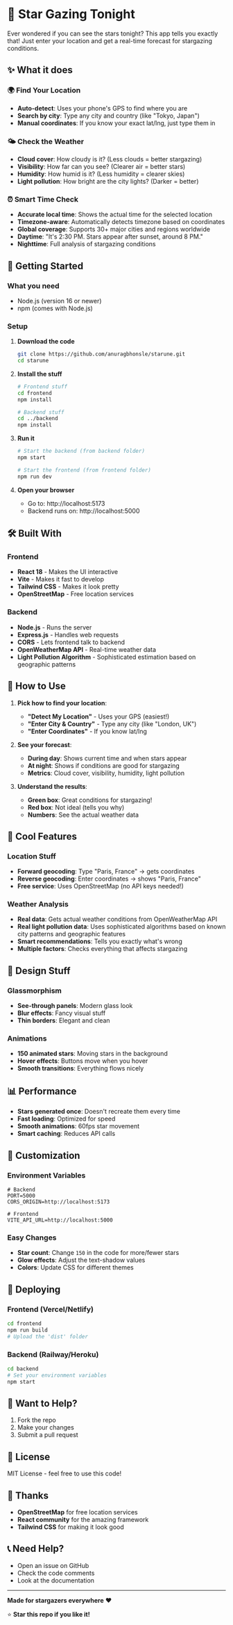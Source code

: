 # 🌟 Star Gazing Tonight

Ever wondered if you can see the stars tonight? This app tells you exactly that! Just enter your location and get a real-time forecast for stargazing conditions.

## ✨ What it does

### 🌍 **Find Your Location**

- **Auto-detect**: Uses your phone's GPS to find where you are
- **Search by city**: Type any city and country (like "Tokyo, Japan")
- **Manual coordinates**: If you know your exact lat/lng, just type them in

### 🌤️ **Check the Weather**

- **Cloud cover**: How cloudy is it? (Less clouds = better stargazing)
- **Visibility**: How far can you see? (Clearer air = better stars)
- **Humidity**: How humid is it? (Less humidity = clearer skies)
- **Light pollution**: How bright are the city lights? (Darker = better)

### ⏰ **Smart Time Check**

- **Accurate local time**: Shows the actual time for the selected location
- **Timezone-aware**: Automatically detects timezone based on coordinates
- **Global coverage**: Supports 30+ major cities and regions worldwide
- **Daytime**: "It's 2:30 PM. Stars appear after sunset, around 8 PM."
- **Nighttime**: Full analysis of stargazing conditions

## 🚀 Getting Started

### What you need

- Node.js (version 16 or newer)
- npm (comes with Node.js)

### Setup

1. **Download the code**

   ```bash
   git clone https://github.com/anuragbhonsle/starune.git
   cd starune
   ```

2. **Install the stuff**

   ```bash
   # Frontend stuff
   cd frontend
   npm install

   # Backend stuff
   cd ../backend
   npm install
   ```

3. **Run it**

   ```bash
   # Start the backend (from backend folder)
   npm start

   # Start the frontend (from frontend folder)
   npm run dev
   ```

4. **Open your browser**
   - Go to: http://localhost:5173
   - Backend runs on: http://localhost:5000

## 🛠️ Built With

### Frontend

- **React 18** - Makes the UI interactive
- **Vite** - Makes it fast to develop
- **Tailwind CSS** - Makes it look pretty
- **OpenStreetMap** - Free location services

### Backend

- **Node.js** - Runs the server
- **Express.js** - Handles web requests
- **CORS** - Lets frontend talk to backend
- **OpenWeatherMap API** - Real-time weather data
- **Light Pollution Algorithm** - Sophisticated estimation based on geographic patterns

## 📱 How to Use

1. **Pick how to find your location**:

   - **"Detect My Location"** - Uses your GPS (easiest!)
   - **"Enter City & Country"** - Type any city (like "London, UK")
   - **"Enter Coordinates"** - If you know lat/lng

2. **See your forecast**:

   - **During day**: Shows current time and when stars appear
   - **At night**: Shows if conditions are good for stargazing
   - **Metrics**: Cloud cover, visibility, humidity, light pollution

3. **Understand the results**:
   - **Green box**: Great conditions for stargazing!
   - **Red box**: Not ideal (tells you why)
   - **Numbers**: See the actual weather data

## 🌟 Cool Features

### Location Stuff

- **Forward geocoding**: Type "Paris, France" → gets coordinates
- **Reverse geocoding**: Enter coordinates → shows "Paris, France"
- **Free service**: Uses OpenStreetMap (no API keys needed!)

### Weather Analysis

- **Real data**: Gets actual weather conditions from OpenWeatherMap API
- **Real light pollution data**: Uses sophisticated algorithms based on known city patterns and geographic features
- **Smart recommendations**: Tells you exactly what's wrong
- **Multiple factors**: Checks everything that affects stargazing

## 🎨 Design Stuff

### Glassmorphism

- **See-through panels**: Modern glass look
- **Blur effects**: Fancy visual stuff
- **Thin borders**: Elegant and clean

### Animations

- **150 animated stars**: Moving stars in the background
- **Hover effects**: Buttons move when you hover
- **Smooth transitions**: Everything flows nicely

## 📊 Performance

- **Stars generated once**: Doesn't recreate them every time
- **Fast loading**: Optimized for speed
- **Smooth animations**: 60fps star movement
- **Smart caching**: Reduces API calls

## 🔧 Customization

### Environment Variables

```env
# Backend
PORT=5000
CORS_ORIGIN=http://localhost:5173

# Frontend
VITE_API_URL=http://localhost:5000
```

### Easy Changes

- **Star count**: Change `150` in the code for more/fewer stars
- **Glow effects**: Adjust the text-shadow values
- **Colors**: Update CSS for different themes

## 🚀 Deploying

### Frontend (Vercel/Netlify)

```bash
cd frontend
npm run build
# Upload the 'dist' folder
```

### Backend (Railway/Heroku)

```bash
cd backend
# Set your environment variables
npm start
```

## 🤝 Want to Help?

1. Fork the repo
2. Make your changes
3. Submit a pull request

## 📝 License

MIT License - feel free to use this code!

## 🙏 Thanks

- **OpenStreetMap** for free location services
- **React community** for the amazing framework
- **Tailwind CSS** for making it look good

## 📞 Need Help?

- Open an issue on GitHub
- Check the code comments
- Look at the documentation

---

**Made for stargazers everywhere** ❤️

⭐ **Star this repo if you like it!**
